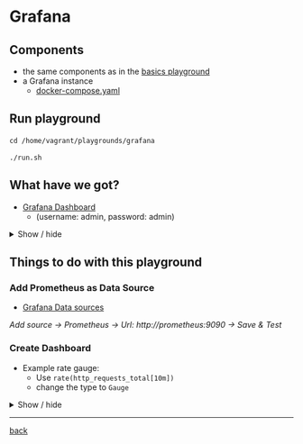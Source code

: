 # Grafana

## Components

* the same components as in the [basics playground](./basics.md)
* a Grafana instance
  * [docker-compose.yaml](../../playgrounds/grafana/docker-compose.yaml)

## Run playground

```shell
cd /home/vagrant/playgrounds/grafana
```

```shell
./run.sh
```

## What have we got?

* [Grafana Dashboard](http://127.0.0.1:3000)
  * (username: admin,  password: admin)

<details>
<summary>Show / hide</summary>

![](../images/grafana-dashboard.png)

</details>

## Things to do with this playground

### Add Prometheus as Data Source

* [Grafana Data sources](http://127.0.0.1:3000/datasources)

*Add source -> Prometheus -> Url: http://prometheus:9090 -> Save & Test*

### Create Dashboard

* Example rate gauge:
  * Use `rate(http_requests_total[10m])`
  * change the type to `Gauge`

<details>
<summary>Show / hide</summary>

![](../images/grafana-rate-gauge.png)

</details>

---
[back](../overview.md)
